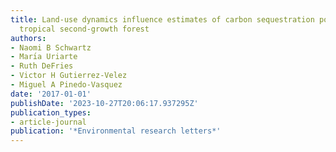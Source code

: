 ```yaml
---
title: Land-use dynamics influence estimates of carbon sequestration potential in
  tropical second-growth forest
authors:
- Naomi B Schwartz
- Marı́a Uriarte
- Ruth DeFries
- Victor H Gutierrez-Velez
- Miguel A Pinedo-Vasquez
date: '2017-01-01'
publishDate: '2023-10-27T20:06:17.937295Z'
publication_types:
- article-journal
publication: '*Environmental research letters*'
---
```

